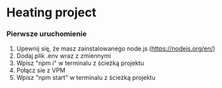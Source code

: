 # Heating project

### Pierwsze uruchomienie

1. Upewnij się, że masz zainstalowanego node.js (https://nodejs.org/en/)
2. Dodaj plik .env wraz z zmiennymi
3. Wpisz "npm i" w terminalu z ścieżką projektu
4. Połącz sie z VPM
5. Wpisz "npm start" w terminalu z ścieżką projektu
